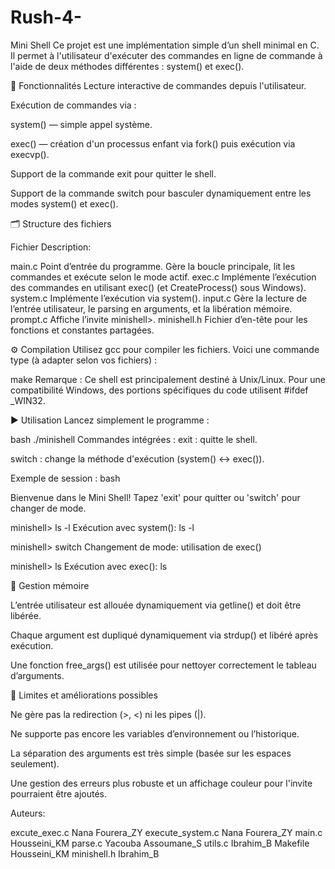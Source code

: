 # Rush-4-
Mini Shell
Ce projet est une implémentation simple d’un shell minimal en C. Il permet à l'utilisateur d'exécuter des commandes en ligne de commande à l'aide de deux méthodes différentes : system() et exec().

📌 Fonctionnalités
Lecture interactive de commandes depuis l'utilisateur.

Exécution de commandes via :

system() — simple appel système.

exec() — création d'un processus enfant via fork() puis exécution via execvp().

Support de la commande exit pour quitter le shell.

Support de la commande switch pour basculer dynamiquement entre les modes system() et exec().

🗂️ Structure des fichiers

Fichier	Description:

main.c	Point d’entrée du programme. Gère la boucle principale, lit les commandes et exécute selon le mode actif.
exec.c	Implémente l’exécution des commandes en utilisant exec() (et CreateProcess() sous Windows).
system.c	Implémente l’exécution via system().
input.c	Gère la lecture de l’entrée utilisateur, le parsing en arguments, et la libération mémoire.
prompt.c	Affiche l’invite minishell>.
minishell.h	Fichier d’en-tête pour les fonctions et constantes partagées.

⚙️ Compilation
Utilisez gcc pour compiler les fichiers. Voici une commande type (à adapter selon vos fichiers) :

make
Remarque : Ce shell est principalement destiné à Unix/Linux. Pour une compatibilité Windows, des portions spécifiques du code utilisent #ifdef _WIN32.

▶️ Utilisation
Lancez simplement le programme :

bash
./minishell
Commandes intégrées :
exit : quitte le shell.

switch : change la méthode d'exécution (system() ↔ exec()).

Exemple de session :
bash

Bienvenue dans le Mini Shell!
Tapez 'exit' pour quitter ou 'switch' pour changer de mode.

minishell> ls -l
Exécution avec system(): ls -l

minishell> switch
Changement de mode: utilisation de exec()

minishell> ls
Exécution avec exec(): ls

🧼 Gestion mémoire

L’entrée utilisateur est allouée dynamiquement via getline() et doit être libérée.

Chaque argument est dupliqué dynamiquement via strdup() et libéré après exécution.

Une fonction free_args() est utilisée pour nettoyer correctement le tableau d’arguments.

🧪 Limites et améliorations possibles

Ne gère pas la redirection (>, <) ni les pipes (|).

Ne supporte pas encore les variables d’environnement ou l’historique.

La séparation des arguments est très simple (basée sur les espaces seulement).

Une gestion des erreurs plus robuste et un affichage couleur pour l'invite pourraient être ajoutés.

Auteurs:

excute_exec.c                                                   Nana Fourera_ZY
execute_system.c                                                Nana Fourera_ZY
main.c                                                          Housseini_KM
parse.c                                                         Yacouba Assoumane_S
utils.c                                                         Ibrahim_B
Makefile                                                        Housseini_KM
minishell.h                                                     Ibrahim_B
